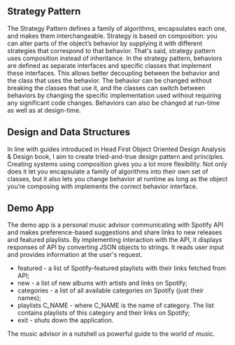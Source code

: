 ## Strategy Pattern
The Strategy Pattern defines a family of algorithms, encapsulates each one, and makes them interchangeable. 
Strategy is based on composition: you can alter parts of the object’s behavior by supplying it with different strategies that correspond to that behavior.
That's said, strategy pattern uses composition instead of inheritance. In the strategy pattern, behaviors are defined as separate interfaces and specific classes that implement these interfaces. This allows better decoupling between the behavior and the class that uses the behavior. The behavior can be changed without breaking the classes that use it, and the classes can switch between behaviors by changing the specific implementation used without requiring any significant code changes. Behaviors can also be changed at run-time as well as at design-time.


## Design and Data Structures
In line with guides introduced in Head First Object Oriented Design Analysis & Design book, I aim to create tried-and-true design pattern and principles.
Creating systems using composition gives you a lot more flexibility. Not only does it let you encapsulate a family of algorithms into their own set of classes, but it also lets you change behavior at runtime as long as the object you’re composing with implements the correct behavior interface.

## Demo App
The demo app is a personal music advisor communicating with Spotify API and makes preference-based suggestions and share links to new releases and featured playlists.
By implementing interaction with the API, it displays responses of API by converting JSON objects to strings. 
It reads user input and provides information at the user's request.

- featured - a list of Spotify-featured playlists with their links fetched from API;
- new - a list of new albums with artists and links on Spotify;
- categories - a list of all available categories on Spotify (just their names);
- playlists C_NAME - where C_NAME is the name of category. The list contains playlists of this category and their links on Spotify;
- exit - shuts down the application.

The music advisor in a nutshell us powerful guide to the world of music.

